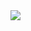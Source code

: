 <img align="center" src="https://github-readme-stats.vercel.app/api/top-langs/?username=BomberPlayz&theme=dark" />

